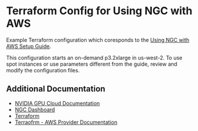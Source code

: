 # Terraform Config for Using NGC with AWS

Example Terraform configuration which coresponds to the
[Using NGC with AWS Setup Guide](https://docs.nvidia.com/deeplearning/ngc/ngc-aws-setup-guide/).

This configuration starts an on-demand p3.2xlarge in us-west-2. To use spot
instances or use parameters different from the guide, review and modify
the configuration files.

## Additional Documentation

* [NVIDIA GPU Cloud Documentation](https://docs.nvidia.com/deeplearning/ngc/index.html)
* [NGC Dashboard](https://ngc.nvidia.com/)
* [Terraform](https://www.terraform.io/)
* [Terraofrm - AWS Provider Documentation](https://www.terraform.io/docs/providers/aws/index.html)
